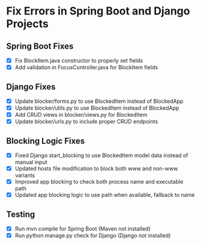 # Fix Errors in Spring Boot and Django Projects

## Spring Boot Fixes
- [x] Fix BlockItem.java constructor to properly set fields
- [x] Add validation in FocusController.java for BlockItem fields

## Django Fixes
- [x] Update blocker/forms.py to use BlockedItem instead of BlockedApp
- [x] Update blocker/utils.py to use BlockedItem instead of BlockedApp
- [x] Add CRUD views in blocker/views.py for BlockedItem
- [x] Update blocker/urls.py to include proper CRUD endpoints

## Blocking Logic Fixes
- [x] Fixed Django start_blocking to use BlockedItem model data instead of manual input
- [x] Updated hosts file modification to block both www and non-www variants
- [x] Improved app blocking to check both process name and executable path
- [x] Updated app blocking logic to use path when available, fallback to name

## Testing
- [x] Run mvn compile for Spring Boot (Maven not installed)
- [x] Run python manage.py check for Django (Django not installed)
